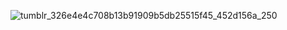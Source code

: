 ![tumblr_326e4e4c708b13b91909b5db25515f45_452d156a_250](https://github.com/user-attachments/assets/349ad13d-3c78-4cfe-b37b-bf4af2f5d190)
